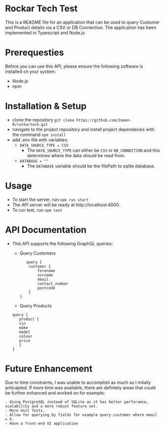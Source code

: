 # Rockar Tech Test

This is a README file for an application that can be used to query Customer and Product details via a CSV or DB Connection. The application has been implemented in Typescript and Node.js

# Prerequesties

Before you can use this API, please ensure the following software is installed on your system:

- Node.js
- npm

# Installation & Setup

- clone the repository `git clone https://github.com/Imaan-R/rockartech.git`
- navigate to the project repository and install project dependecies with the command `npm install`
- add .env file with variables:
  - `DATA_SOURCE_TYPE = CSV`
    - The `DATA_SOURCE_TYPE` can either be `CSV` or `DB_CONNECTION` and this determines where the data should be read from.
  - `DATABASE = ""`
    - The `DATABASE` variable should be the filePath to sqlite database.

# Usage

- To start the server, run `npm run start`
- The API server will be ready at http://localhost:4000.
- To run test, run `npm test`

# API Documentation

- This API supports the following GraphQL queries:

  - Query Customers

    ```
       query {
        customer {
            forename
            surname
            email
            contact_number
            postcode
        }
    }
    ```

  - Query Products

  ```
  query {
     product {
     vin
     make
     model
     colour
     price
     }
  }
  ```

# Future Enhancement

Due to time constraints, I was unable to accomplish as much as I intially anticapted. If more time was available, there are defintely areas that could be further enhanced and worked on for example:

    - Using PostgreSQL instead of SQLite as it has better perforamce, scalability and a more robust feature set.
    - More Unit Tests.
    - Allow for querying by fields for example query customer where email = X.
    - Have a front-end UI application
